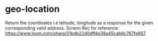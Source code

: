 # geo-location
Return the coordinates i.e latitude, longitude as a response for the given corresponding valid address.
Screnn Rec for reference: https://www.loom.com/share/01bdb22d0dff4e38a45cab6c767fe857
